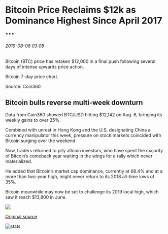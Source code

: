 # Bitcoin Price Reclaims $12k as Dominance Highest Since April 2017 ...

###### 2019-08-06 03:08

Bitcoin (BTC) price has retaken $12,000 in a final push following several days of intense upwards price action.

Bitcoin 7-day price chart.

Source: Coin360

## Bitcoin bulls reverse multi-week downturn

Data from Coin360 showed BTC/USD hitting $12,142 on Aug. 6, bringing its weekly gains to over 25%.

Combined with unrest in Hong Kong and the U.S. designating China a currency manipulator this week, pressure on stock markets coincided with Bitcoin surging over the weekend.

Now, traders returned to pity altcoin investors, who have spent the majority of Bitcoin’s comeback year waiting in the wings for a rally which never materialized.

He added that Bitcoin’s market cap dominance, currently at 68.4% and at a more than two-year high, might never return to its 2018 all-time lows of 35%.

Bitcoin meanwhile may now be set to challenge its 2019 local high, which saw it reach $13,800 in June.

![](https://s3.cointelegraph.com/storage/uploads/view/28a5b224d85a8981c4451b8d6da926d8.png)

[Original source](https://cointelegraph.com/news/bitcoin-price-reclaims-12k-as-dominance-highest-since-april-2017)

![stats](https://c.statcounter.com/11760860/0/a89fa40b/1/ "stats")